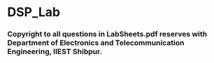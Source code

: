 # DSP_Lab
### Copyright to all questions in LabSheets.pdf reserves with Department of Electronics and Telecommunication Engineering, IIEST Shibpur.
